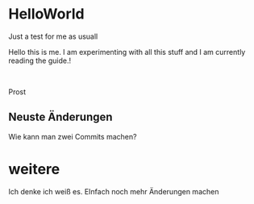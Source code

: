 # HelloWorld
Just a test for me as usuall

Hello this is me. I am experimenting with all this stuff and I am currently reading the guide.!

<br>

Prost

## Neuste Änderungen
Wie kann man zwei Commits machen?

# weitere
Ich denke ich weiß es. EInfach noch mehr Änderungen machen

